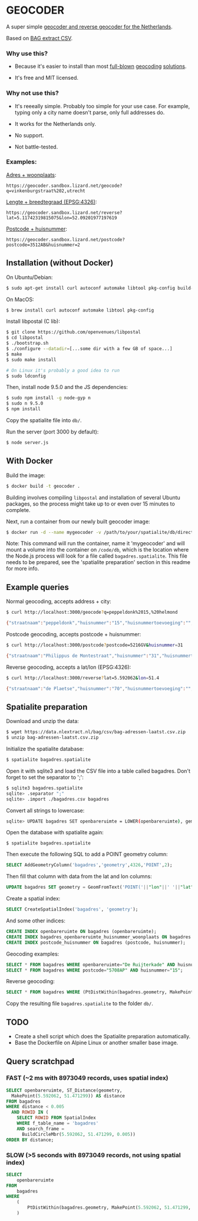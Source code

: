 GEOCODER
========

A super simple [geocoder and reverse geocoder for the Netherlands](https://geocoder.sandbox.lizard.net/).

Based on [BAG extract CSV](https://data.nlextract.nl/bag/csv/).

### Why use this? 

- Because it's easier to install than most [full-blown](https://wiki.openstreetmap.org/wiki/Nominatim) [geocoding](https://github.com/pelias/) [solutions](https://github.com/komoot/photon).

- It's free and MIT licensed.


### Why not use this?

- It's reeeally simple. Probably too simple for your use case. For example, typing only a city name doesn't parse, only full addresses do.

- It works for the Netherlands only.

- No support.

- Not battle-tested.


### Examples:


[Adres + woonplaats](https://geocoder.sandbox.lizard.net/geocode?q=vinkenburgstraat%202,utrecht):

`https://geocoder.sandbox.lizard.net/geocode?q=vinkenburgstraat%202,utrecht`

[Lengte + breedtegraad (EPSG:4326)](https://geocoder.sandbox.lizard.net/reverse?lat=5.11742319815075&lon=52.09201977197619):

`https://geocoder.sandbox.lizard.net/reverse?lat=5.11742319815075&lon=52.09201977197619`

[Postcode + huisnummer](https://geocoder.sandbox.lizard.net/postcode?postcode=3512AB&huisnummer=2):

`https://geocoder.sandbox.lizard.net/postcode?postcode=3512AB&huisnummer=2`



Installation (without Docker)
-----------------------------

On Ubuntu/Debian:
```bash
$ sudo apt-get install curl autoconf automake libtool pkg-config build-essential nodejs npm git libspatialite-dev sqlite3 nodejs-legacy
```

On MacOS:
```bash
$ brew install curl autoconf automake libtool pkg-config
```

Install libpostal (C lib):
```bash
$ git clone https://github.com/openvenues/libpostal
$ cd libpostal
$ ./bootstrap.sh
$ ./configure --datadir=[...some dir with a few GB of space...]
$ make
$ sudo make install

# On Linux it's probably a good idea to run
$ sudo ldconfig
```

Then, install node 9.5.0 and the JS dependencies:
```bash
$ sudo npm install -g node-gyp n
$ sudo n 9.5.0
$ npm install
```

Copy the spatialite file into `db/`.

Run the server (port 3000 by default):
```bash
$ node server.js
```


With Docker
-----------

Build the image:

```bash
$ docker build -t geocoder .
```

Building involves compiling `libpostal` and installation of several Ubuntu packages, so the process might take up to or even over 15 minutes to complete.

Next, run a container from our newly built geocoder image:

```bash
$ docker run -d --name mygeocoder -v /path/to/your/spatialite/db/directory/:/code/db -p 3000:3000 geocoder
```

Note: This command will run the container, name it 'mygeocoder' and will mount a volume into the container on `/code/db`, which is the location where the Node.js process will look for a file called `bagadres.spatialite`. This file needs to be prepared, see the 'spatialite preparation' section in this readme for more info.




Example queries
---------------

Normal geocoding, accepts address + city:
```bash
$ curl http://localhost:3000/geocode?q=peppeldonk%2015,%20helmond

{"straatnaam":"peppeldonk","huisnummer":"15","huisnummertoevoeging":"","postcode":"5708AP","woonplaats":"helmond","gemeente":"Helmond","provincie":"Noord-Brabant","lon":"5.62753660400647","lat":"51.4833656206657","object_type":"VBO","object_id":"0794010000123493","geometry":{"type":"Point","coordinates":[5.62753660400647,51.4833656206657]}}
```

Postcode geocoding, accepts postcode + huisnummer:
```bash
$ curl http://localhost:3000/postcode?postcode=5216GV&huisnummer=31

{"straatnaam":"Philippus de Montestraat","huisnummer":"31","huisnummertoevoeging":"","postcode":"5216GV","woonplaats":"'s-Hertogenbosch","gemeente":"'s-Hertogenbosch","provincie":"Noord-Brabant","lon":"5.31464820939035","lat":"51.682194039915","object_type":"VBO","object_id":"0796010000386976","geometry":{"type":"Point","coordinates":[5.31464820939035,51.68219403991499]}}
```

Reverse geocoding, accepts a lat/lon (EPSG:4326):
```bash
$ curl http://localhost:3000/reverse?lat=5.592062&lon=51.4

{"straatnaam":"de Plaetse","huisnummer":"70","huisnummertoevoeging":"","postcode":"5591TX","woonplaats":"Heeze","gemeente":"Heeze-Leende","provincie":"Noord-Brabant","lon":"5.59048640064042","lat":"51.3982902573836","object_type":"VBO","object_id":"1658010000000594"}
```



Spatialite preparation
----------------------

Download and unzip the data:

```bash
$ wget https://data.nlextract.nl/bag/csv/bag-adressen-laatst.csv.zip
$ unzip bag-adressen-laatst.csv.zip
```


Initialize the spatialite database:

```bash
$ spatialite bagadres.spatialite
```


Open it with sqlite3 and load the CSV file into a table called bagadres.
Don't forget to set the separator to ';':

```bash
$ sqlite3 bagadres.spatialite
sqlite> .separator ";"
sqlite> .import ./bagadres.csv bagadres
```

Convert all strings to lowercase:
```bash
sqlite> UPDATE bagadres SET openbareruimte = LOWER(openbareruimte), gemeente = LOWER(gemeente) huisnummertoevoeging = LOWER(huisnummertoevoeging) woonplaats = LOWER(woonplaats) provincie = LOWER(provincie);
```


Open the database with spatialite again:

```
$ spatialite bagadres.spatialite
```


Then execute the following SQL to add a POINT geometry column:

```sql
SELECT AddGeometryColumn('bagadres','geometry',4326,'POINT',2);
```


Then fill that column with data from the lat and lon columns:

```sql
UPDATE bagadres SET geometry = GeomFromText('POINT('||"lon"||' '||"lat"||')',4326);
```


Create a spatial index:

```sql
SELECT CreateSpatialIndex('bagadres', 'geometry');
```


And some other indices:

```sql
CREATE INDEX openbareruimte ON bagadres (openbareruimte);
CREATE INDEX bagadres_openbareruimte_huisnummer_woonplaats ON bagadres (openbareruimte, huisnummer, woonplaats);
CREATE INDEX postcode_huisnummer ON bagadres (postcode, huisnummer);
```

Geocoding examples:

```sql
SELECT * FROM bagadres WHERE openbareruimte="De Ruijterkade" AND huisnummer="10";
SELECT * FROM bagadres WHERE postcode="5708AP" AND huisnummer="15";
```


Reverse geocoding:

```sql
SELECT * FROM bagadres WHERE (PtDistWithin(bagadres.geometry, MakePoint(5.592062, 51.471299, 4326), 300));
```


Copy the resulting file `bagadres.spatialite` to the folder `db/`.



TODO
----

- Create a shell script which does the Spatialite preparation automatically.
- Base the Dockerfile on Alpine Linux or another smaller base image.


Query scratchpad
----------------


### FAST (~2 ms with 8973049 records, uses spatial index)

```sql
SELECT openbareruimte, ST_Distance(geometry,
  MakePoint(5.592062, 51.471299)) AS distance
FROM bagadres
WHERE distance < 0.005
  AND ROWID IN (
    SELECT ROWID FROM SpatialIndex
    WHERE f_table_name = 'bagadres' 
    AND search_frame = 
      BuildCircleMbr(5.592062, 51.471299, 0.005))
ORDER BY distance;
```



### SLOW (>5 seconds with 8973049 records, not using spatial index)

```sql
SELECT 
    openbareruimte
FROM 
    bagadres 
WHERE 
    (
        PtDistWithin(bagadres.geometry, MakePoint(5.592062, 51.471299, 4326), 0.05)
    )
```
